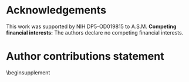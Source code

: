 # Acknowledgements

This work was supported by NIH DP5-OD019815 to A.S.M. **Competing financial interests:** The authors declare no competing financial interests.

# Author contributions statement


\beginsupplement
